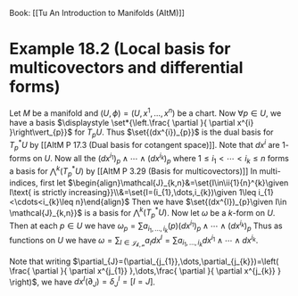 Book: [[Tu An Introduction to Manifolds (AItM)]]
# Example 18.2 (Local basis for multicovectors and differential forms)
Let $M$ be a manifold and $(U,\phi)=(U,x^{1},\dots,x^{n})$ be a chart.
Now $\forall p\in U$, we have a basis $\displaystyle \set*{\left.\frac{ \partial }{ \partial x^{i} }\right\vert_{p}}$ for $T_{p}U$.
Thus $\set{(dx^{i})_{p}}$ is the dual basis for $T_{p}^*U$ by [[AItM P 17.3 (Dual basis for cotangent space)]].
Note that $dx^{i}$ are $1$-forms on $U$.
Now all the $(dx^{i_{1}})_{p}\wedge \cdots\wedge(dx^{i_{k}})_{p}$ where $1\leq i_{1}<\cdots<i_{k}\leq n$ forms a basis for $\bigwedge^{k}(T_{p}^*U)$ by [[AItM P 3.29 (Basis for multicovectors)]]
In multi-indices, first let $\begin{align}\mathcal{J}_{k,n}&=\set{I\in\ii{1}{n}^{k}\given I\text{ is strictly increasing}}\\&=\set{I=(i_{1},\dots,i_{k})\given 1\leq i_{1}<\cdots<i_{k}\leq n}\end{align}$
Then we have $\set{(dx^{I})_{p}\given I\in \mathcal{J}_{k,n}}$ is a basis for $\bigwedge^{k}(T_{p}^*U)$.
Now let $\omega$ be a $k$-form on $U$.
Then at each $p\in U$ we have $\displaystyle \omega_{p}=\sum a_{i_{1},\dots,i_{k}}(p)(dx^{i_{1}})_{p}\wedge \cdots\wedge(dx^{i_{k}})_{p}$
Thus as functions on $U$ we have $\displaystyle \omega=\sum_{I\in \mathcal{J_{k,n}}}a_{I}dx^{I}=\sum a_{i_{1},\dots,i_{k}}dx^{i_{1}}\wedge \cdots\wedge dx^{i_{k}}$.

Note that writing $\partial_{J}=(\partial_{j_{1}},\dots,\partial_{j_{k}})=\left( \frac{ \partial }{ \partial x^{j_{1}} },\dots,\frac{ \partial }{ \partial x^{j_{k}} } \right)$, we have $dx^{I}(\partial_{J})=\delta_{J}^{I}=[I=J]$.

